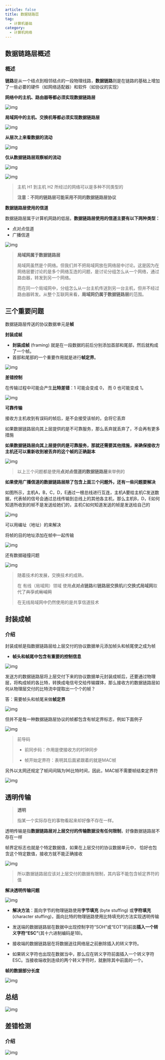 ```yaml
---
article: false
title: 数据链路层
tag:
  - 计算机基础
category:
  - 计算机网络
---
```


## 数据链路层概述

### 概述

**链路**是从一个结点到相邻结点的一段物理线路，**数据链路**则是在链路的基础上增加了一些必要的硬件（如网络适配器）和软件（如协议的实现）

**网络中的主机、路由器等都必须实现数据链路层**

![img](https://cdn.jsdelivr.net/gh/itmarico/image-repository/img/24878825-72eec9c2f5da1885.png)

**局域网中的主机、交换机等都必须实现数据链路层**

![img](https://cdn.jsdelivr.net/gh/itmarico/image-repository/img/24878825-4f088da1859e7e90.png)

**从层次上来看数据的流动**

![img](https://cdn.jsdelivr.net/gh/itmarico/image-repository/img/24878825-11c77ea98c206763.png)

**仅从数据链路层观察帧的流动**

![img](https://cdn.jsdelivr.net/gh/itmarico/image-repository/img/24878825-6a1acd1ad2a6c1eb.png)

![img](https://cdn.jsdelivr.net/gh/itmarico/image-repository/img/24878825-1dacf9fe20464222.png)

> 主机 H1 到主机 H2 所经过的网络可以是多种不同类型的
>
> **注意：不同的链路层可能采用不同的数据链路层协议**

**数据链路层使用的信道**

数据链路层属于计算机网路的低层。**数据链路层使用的信道主要有以下两种类型：**

- 点对点信道
- 广播信道

![img](https://cdn.jsdelivr.net/gh/itmarico/image-repository/img/24878825-0f0962eb5fccf66f.png)

> **局域网属于数据链路层**
>
> 局域网虽然是个网络。但我们并不把局域网放在网络层中讨论。这是因为在网络层要讨论的是多个网络互连的问题，是讨论分组怎么从一个网络，通过路由器，转发到另一个网络。
>
> 而在同一个局域网中，分组怎么从一台主机传送到另一台主机，但并不经过路由器转发。从整个互联网来看，**局域网仍属于数据链路层**的范围。

## 三个重要问题

数据链路层传送的协议数据单元是**帧**

**封装成帧**

- **封装成帧** (framing) 就是在一段数据的前后分别添加首部和尾部，然后就构成了一个帧。
- 首部和尾部的一个重要作用就是进行**帧定界**。

![img](https://cdn.jsdelivr.net/gh/itmarico/image-repository/img/24878825-1ad51faea9b7b205.png)

**差错控制**

在传输过程中可能会产生**比特差错**：1 可能会变成 0， 而 0 也可能变成 1。

![img](https://cdn.jsdelivr.net/gh/itmarico/image-repository/img/24878825-82811736b014aa98.png)

**可靠传输**

接收方主机收到有误码的帧后，是不会接受该帧的，会将它丢弃

如果数据链路层向其上层提供的是不可靠服务，那么丢弃就丢弃了，不会再有更多措施

**如果数据链路层向其上层提供的是可靠服务，那就还需要其他措施，来确保接收方主机还可以重新收到被丢弃的这个帧的正确副本**

![img](https://cdn.jsdelivr.net/gh/itmarico/image-repository/img/24878825-0d2fd9bb2602bf28.png)

> 以上三个问题都是使用**点对点信道的数据链路层**来举例的

**如果使用广播信道的数据链路层除了包含上面三个问题外，还有一些问题要解决**

如图所示，主机A，B，C，D，E通过一根总线进行互连，主机A要给主机C发送数据，代表帧的信号会通过总线传输到总线上的其他各主机，那么主机B，D，E如何知道所收到的帧不是发送给她们的，主机C如何知道发送的帧是发送给自己的

![img](https://cdn.jsdelivr.net/gh/itmarico/image-repository/img/24878825-34c5f707bef17f14.png)

可以用编址（地址）的来解决

将帧的目的地址添加在帧中一起传输

![img](https://cdn.jsdelivr.net/gh/itmarico/image-repository/img/24878825-abbf8309faf2ebf1.png)

还有数据碰撞问题

![img](https://cdn.jsdelivr.net/gh/itmarico/image-repository/img/24878825-92422213075fe0e3.png)

> 随着技术的发展，交换技术的成熟，
>
> 在 有线（局域网）领域 使用**点对点链路**和**链路层交换机**的**交换式局域网**取代了~~共享式局域网~~
>
> 在无线局域网中仍然使用的是共享信道技术

## 封装成帧

### 介绍

封装成帧是指数据链路层给上层交付的协议数据单元添加帧头和帧尾使之成为帧

- **帧头和帧尾中包含有重要的控制信息**

![img](https://cdn.jsdelivr.net/gh/itmarico/image-repository/img/24878825-bf6fe42eeea3f376.png)

发送方的数据链路层将上层交付下来的协议数据单元封装成帧后，还要通过物理层，将构成帧的各比特，转换成电信号交给传输媒体，那么接收方的数据链路层如何从物理层交付的比特流中提取出一个个的帧？

答：需要帧头和帧尾来做**帧定界**

![img](https://cdn.jsdelivr.net/gh/itmarico/image-repository/img/24878825-3a36c2a60343962c.png)

但并不是每一种数据链路层协议的帧都包含有帧定界标志，例如下面例子

![img](https://cdn.jsdelivr.net/gh/itmarico/image-repository/img/24878825-f1441c531b4d740e.png)

> 前导码
>
> - 前同步码：作用是使接收方的时钟同步
>
> - 帧开始定界符：表明其后面紧跟着的就是MAC帧

另外以太网还规定了帧间间隔为96比特时间，因此，MAC帧不需要帧结束定界符

![img](https://cdn.jsdelivr.net/gh/itmarico/image-repository/img/24878825-eee524ce4e17f0e8.png)

## 透明传输

> **透明**
>
> 指某一个实际存在的事物看起来却好像不存在一样。

透明传输是指**数据链路层对上层交付的传输数据没有任何限制**，好像数据链路层不存在一样

帧界定标志也就是个特定数据值，如果在上层交付的协议数据单元中， 恰好也包含这个特定数值，接收方就不能正确接收

![img](https://cdn.jsdelivr.net/gh/itmarico/image-repository/img/24878825-12fe81306aedad15.png)

> 所以数据链路层应该对上层交付的数据有限制，其内容不能包含帧定界符的值

**解决透明传输问题**

![img](https://cdn.jsdelivr.net/gh/itmarico/image-repository/img/24878825-645dde5eed8eceb2.png)

- **解决方法**：面向字节的物理链路使用**字节填充** (byte stuffing) 或**字符填充** (character stuffing)，面向比特的物理链路使用比特填充的方法实现透明传输

- 发送端的数据链路层在数据中出现控制字符“SOH”或“EOT”的前面**插入一个转义字符“ESC”**(其十六进制编码是1B)。

- 接收端的数据链路层在将数据送往网络层之前删除插入的转义字符。

- 如果转义字符也出现在数据当中，那么应在转义字符前面插入一个转义字符 ESC。当接收端收到连续的两个转义字符时，就删除其中前面的一个。

**帧的数据部分长度**

![img](https://cdn.jsdelivr.net/gh/itmarico/image-repository/img/24878825-9d3f61fdd96b7dee.png)

## 总结

![img](https://cdn.jsdelivr.net/gh/itmarico/image-repository/img/24878825-6d39c2f162ddcae5.png)

## 差错检测

### 介绍

![img](https://cdn.jsdelivr.net/gh/itmarico/image-repository/img/24878825-fa8e42040c9adf41.png)